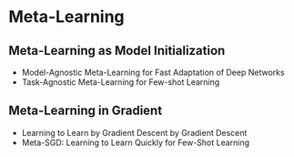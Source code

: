 # Meta-Learning

## Meta-Learning as Model Initialization
- Model-Agnostic Meta-Learning for Fast Adaptation of Deep Networks
- Task-Agnostic Meta-Learning for Few-shot Learning

## Meta-Learning in Gradient
- Learning to Learn by Gradient Descent by Gradient Descent
- Meta-SGD: Learning to Learn Quickly for Few-Shot Learning